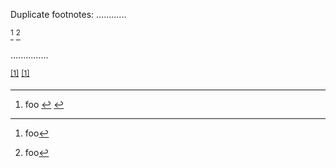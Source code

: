 Duplicate footnotes:
............

[^xxxxx] [^xxxxx]

[^xxxxx]: foo

...............

<p><sup class="footnote-ref"><a href="#fn1" id="fnref1">[1]</a></sup> <sup class="footnote-ref"><a href="#fn1" id="fnref2">[1]</a></sup></p>
<hr class="footnotes-sep">
<section class="footnotes">
<ol class="footnotes-list">
<li id="fn1" class="footnote-item">
<p>foo <a href="#fnref1" class="footnote-backref">↩︎</a> <a href="#fnref2" class="footnote-backref">↩︎</a></p>
</li>
</ol>
</section>
